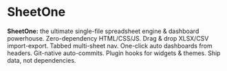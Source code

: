 # SheetOne
**SheetOne:** the ultimate single-file spreadsheet engine &amp; dashboard powerhouse. Zero-dependency HTML/CSS/JS. Drag &amp; drop XLSX/CSV import-export. Tabbed multi-sheet nav. One-click auto dashboards from headers. Git-native auto-commits. Plugin hooks for widgets &amp; themes. Ship data, not dependencies.
